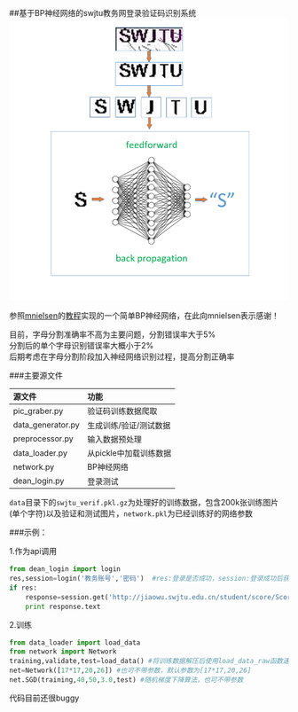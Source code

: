 ##基于BP神经网络的swjtu教务网登录验证码识别系统
![](bp.png)  

参照[mnielsen](https://github.com/mnielsen)的[教程](http://neuralnetworksanddeeplearning.com/)实现的一个简单BP神经网络，在此向mnielsen表示感谢！

目前，字母分割准确率不高为主要问题，分割错误率大于5%  
分割后的单个字母识别错误率大概小于2%  
后期考虑在字母分割阶段加入神经网络识别过程，提高分割正确率  

###主要源文件

|源文件               |功能                |
|:--------------------|:-----------------|
|pic_graber.py       |验证码训练数据爬取    |
|data_generator.py   |生成训练/验证/测试数据 |
|preprocessor.py     |输入数据预处理        |
|data_loader.py      |从pickle中加载训练数据|
|network.py          |BP神经网络           |
|dean_login.py       |登录测试             |


`data`目录下的`swjtu_verif.pkl.gz`为处理好的训练数据，包含200k张训练图片(单个字符)以及验证和测试图片，`network.pkl`为已经训练好的网络参数
 
###示例：

1.作为api调用
```python
from dean_login import login
res,session=login('教务账号','密码')  #res:登录是否成功，session:登录成功后获取的requests session对象
if res:
    response=session.get('http://jiaowu.swjtu.edu.cn/student/score/ScoreNew.jsp')
    print response.text
```
2.训练  
```python
from data_loader import load_data
from network import Network
training,validate,test=load_data() #将训练数据解压后使用load_data_raw函数速度更快
net=Network([17*17,20,26]) #也可不带参数，默认参数为[17*17,20,26]
net.SGD(training,40,50,3.0,test) #随机梯度下降算法，也可不带参数
```

代码目前还很buggy

